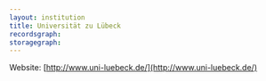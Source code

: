 ```yaml
---
layout: institution
title: Universität zu Lübeck
recordsgraph: 
storagegraph: 
---
```


Website: [http://www.uni-luebeck.de/](http://www.uni-luebeck.de/)
